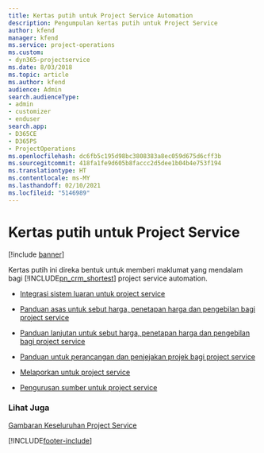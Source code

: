 ```yaml
---
title: Kertas putih untuk Project Service Automation
description: Pengumpulan kertas putih untuk Project Service
author: kfend
manager: kfend
ms.service: project-operations
ms.custom:
- dyn365-projectservice
ms.date: 8/03/2018
ms.topic: article
ms.author: kfend
audience: Admin
search.audienceType:
- admin
- customizer
- enduser
search.app:
- D365CE
- D365PS
- ProjectOperations
ms.openlocfilehash: dc6fb5c195d98bc3808383a8ec059d675d6cff3b
ms.sourcegitcommit: 418fa1fe9d605b8faccc2d5dee1b04b4e753f194
ms.translationtype: HT
ms.contentlocale: ms-MY
ms.lasthandoff: 02/10/2021
ms.locfileid: "5146989"
---
```

# <a name="white-papers-for-project-service"></a>Kertas putih untuk Project Service

[!include [banner](../includes/psa-now-project-operations.md)]

Kertas putih ini direka bentuk untuk memberi maklumat yang mendalam bagi [!INCLUDE[pn_crm_shortest](../includes/pn-crm-shortest.md)] project service automation.

-   [Integrasi sistem luaran untuk project service](https://go.microsoft.com/fwlink/?LinkId=825445)

-   [Panduan asas untuk sebut harga, penetapan harga dan pengebilan bagi project service](https://go.microsoft.com/fwlink/?LinkId=825241)

-   [Panduan lanjutan untuk sebut harga, penetapan harga dan pengebilan bagi project service](https://go.microsoft.com/fwlink/?LinkId=825242)

-   [Panduan untuk perancangan dan penjejakan projek bagi project service](https://go.microsoft.com/fwlink/?LinkId=825243)

-   [Melaporkan untuk project service](https://go.microsoft.com/fwlink/?LinkId=825446)

-   [Pengurusan sumber untuk project service](https://go.microsoft.com/fwlink/?LinkId=825244)

### <a name="see-also"></a>Lihat Juga
 [Gambaran Keseluruhan Project Service](../psa/overview.md)


[!INCLUDE[footer-include](../includes/footer-banner.md)]